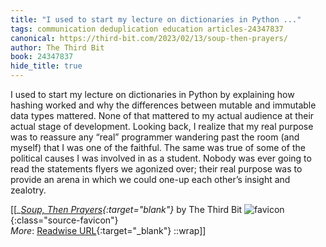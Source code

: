 ```yaml
---
title: "I used to start my lecture on dictionaries in Python ..."
tags: communication deduplication education articles-24347837
canonical: https://third-bit.com/2023/02/13/soup-then-prayers/
author: The Third Bit
book: 24347837
hide_title: true
---
```


I used to start my lecture on dictionaries in Python by explaining how hashing worked and why the differences between mutable and immutable data types mattered. None of that mattered to my actual audience at their actual stage of development. Looking back, I realize that my real purpose was to reassure any “real” programmer wandering past the room (and myself) that I was one of the faithful. The same was true of some of the political causes I was involved in as a student. Nobody was ever going to read the statements flyers we agonized over; their real purpose was to provide an arena in which we could one-up each other’s insight and zealotry.


[[<cite>_[Soup, Then Prayers](https://third-bit.com/2023/02/13/soup-then-prayers/){:target="_blank"}_</cite> by The Third Bit ![favicon](https://s2.googleusercontent.com/s2/favicons?domain=third-bit.com){:class="source-favicon"}<br>
_More_: [Readwise URL](https://readwise.io/open/475478413){:target="_blank"}
::wrap]]